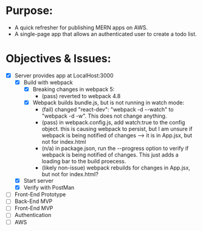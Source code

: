 # Purpose:
* A quick refresher for publishing MERN apps on AWS.
* A single-page app that allows an authenticated user to create a todo list.

# Objectives & Issues:
- [X] Server provides app at LocalHost:3000
  - [X] Build with webpack
    - [X] Breaking changes in webpack 5:
        * (pass) reverted to webpack 4.8
    - [X] Webpack builds bundle.js, but is not running in watch mode:
        * (fail) changed "react-dev": "webpack -d --watch" to "webpack -d -w". This does not change anything.
        * (pass) in webpack.config.js, add watch:true to the config object. this is causing webpack to persist, but I am unsure if webpack is being notified of changes --> it is in App.jsx, but not for index.html
        * (n/a) in package.json, run the --progress option to verify if webpack is being notified of changes. This just adds a loading bar to the build proecess.
        * (likely non-issue) webpack rebuilds for changes in App.jsx, but not for index.html? 
  - [X] Start server
  - [X] Verify with PostMan
- [ ] Front-End Prototype
- [ ] Back-End MVP
- [ ] Front-End MVP
- [ ] Authentication
- [ ] AWS
